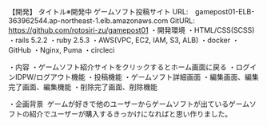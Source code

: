 【開発】
タイトル※開発中 ゲームソフト投稿サイト
URL:　gamepost01-ELB-363962544.ap-northeast-1.elb.amazonaws.com
GitURL: https://github.com/rotosiri-zu/gamepost01
・開発環境
・HTML/CSS(SCSS) 
・rails 5.2.2
・ruby 2.5.3
・AWS(VPC, EC2, IAM, S3, ALB)
・docker
・GitHub
・Nginx, Puma
・circleci

・内容
・ゲームソフト紹介サイトをクリックするとホーム画面に戻る
・ログインIDPW/ログアウト機能
・投稿機能
・ゲームソフト詳細画面
・編集画面、編集完了画面、編集機能
・削除完了画面、削除機能

・企画背景
 ゲームが好きで他のユーザーからゲームソフトが出ているゲームソフトの紹介でユーザーが購入するきっかけになればと思い作りました。


